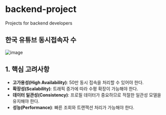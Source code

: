# backend-project
Projects for backend developers

## 한국 유튜브 동시접속자 수
![image](https://github.com/user-attachments/assets/9ccbe627-df8b-4216-958f-c86794c4f16d)

## 1. 핵심 고려사항
* **고가용성(High Availability)**: 50만 동시 접속을 처리할 수 있어야 한다.
* **확장성(Scalability)**: 트래픽 증가에 따라 수평 확장이 가능해야 한다.
* **데이터 일관성(Consistency)**: 프로필 데이터가 중요하므로 적절한 일관성 모델을 유지해야 한다.
* **성능(Performance)**: 빠른 조회와 트랜잭션 처리가 가능해야 한다.

